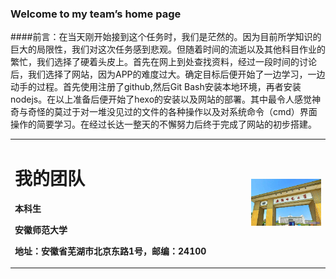 ### Welcome to my team’s home page
####前言：在当天刚开始接到这个任务时，我们是茫然的。因为目前所学知识的巨大的局限性，我们对这次任务感到悲观。但随着时间的流逝以及其他科目作业的繁忙，我们选择了硬着头皮上。首先在网上到处查找资料，经过一段时间的讨论后，我们选择了网站，因为APP的难度过大。确定目标后便开始了一边学习，一边动手的过程。首先使用注册了github,然后Git Bash安装本地环境，再者安装nodejs。在以上准备后便开始了hexo的安装以及网站的部署。其中最令人感觉神奇与奇怪的莫过于对一堆没见过的文件的各种操作以及对系统命令（cmd）界面操作的简要学习。在经过长达一整天的不懈努力后终于完成了网站的初步搭建。
<table border="0">
  <tr>
    <td width="75%">
      <h1>我的团队</h1>
      <p><b>本科生</b></p>
      <p><b>安徽师范大学</b></p>
      <p><b>地址：安徽省芜湖市北京东路1号，邮编：24100</b></p>
    </td>
    <td width="25%">
      <img src="web1.jpg" width="100%">      
    </td>
  </tr>
</table>
